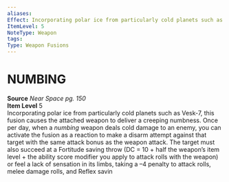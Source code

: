 ```yaml
---
aliases: 
Effect: Incorporating polar ice from particularly cold planets such as Vesk-7, this fusion causes the attached weapon to deliver a creeping numbness. Once per day, when a _numbing_ weapon deals cold damage to an enemy, you can activate the fusion as a reaction to make a disarm attempt against that target with the same attack bonus as the weapon attack. The target must also succeed at a Fortitude saving throw (DC = 10 + half the weapon’s item level + the ability score modifier you apply to attack rolls with the weapon) or feel a lack of sensation in its limbs, taking a –4 penalty to attack rolls, melee damage rolls, and Reflex savin
ItemLevel: 5
NoteType: Weapon
tags: 
Type: Weapon Fusions
---
```

# NUMBING
**Source** _Near Space pg. 150_  
**Item Level** 5  
Incorporating polar ice from particularly cold planets such as Vesk-7, this fusion causes the attached weapon to deliver a creeping numbness. Once per day, when a _numbing_ weapon deals cold damage to an enemy, you can activate the fusion as a reaction to make a disarm attempt against that target with the same attack bonus as the weapon attack. The target must also succeed at a Fortitude saving throw (DC = 10 + half the weapon’s item level + the ability score modifier you apply to attack rolls with the weapon) or feel a lack of sensation in its limbs, taking a –4 penalty to attack rolls, melee damage rolls, and Reflex savin